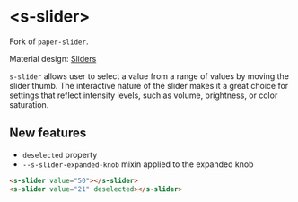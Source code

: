 # \<s-slider\>

Fork of `paper-slider`.

Material design: [Sliders](https://www.google.com/design/spec/components/sliders.html)

`s-slider` allows user to select a value from a range of values by
moving the slider thumb.  The interactive nature of the slider makes it a
great choice for settings that reflect intensity levels, such as volume,
brightness, or color saturation.

## New features

- `deselected` property
- `--s-slider-expanded-knob` mixin applied to the expanded knob

<!---
```
<custom-element-demo>
  <template>
    <script src="../webcomponentsjs/webcomponents-lite.js"></script>
    <link rel="import" href="s-slider.html">
    <next-code-block></next-code-block>
  </template>
</custom-element-demo>
```
-->
```html
<s-slider value="50"></s-slider>
<s-slider value="21" deselected></s-slider>
```
